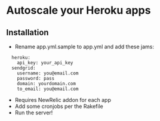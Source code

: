 # Autoscale your Heroku apps #

## Installation ##

* Rename app.yml.sample to app.yml and add these jams:

```
  heroku:
    api_key: your_api_key
  sendgrid:
    username: you@email.com
    password: pass
    domain: yourdomain.com
    to_email: you@email.com
```

* Requires NewRelic addon for each app
* Add some cronjobs per the Rakefile
* Run the server!